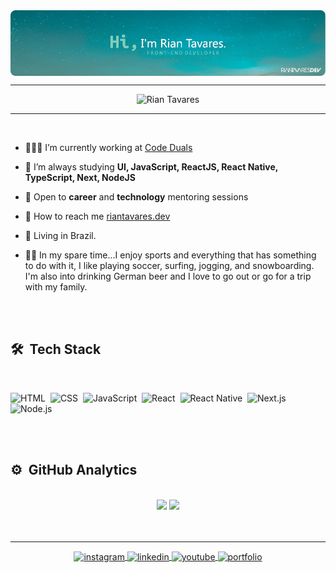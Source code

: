 <img align="center" src="https://raw.githubusercontent.com/RianTavares/riantavares/master/imgs/rian-tavares-hi-banner.png"/>

<hr>
<div align="center"> 
  <img src="https://komarev.com/ghpvc/?username=riantavares&color=64c8b2" alt="Rian Tavares" />
</div>
<hr>
<br>

- 🧑🏻‍💻 I’m currently working at [Code Duals](https://www.linkedin.com/company/code-duals/)

- 📝  I’m always studying **UI, JavaScript, ReactJS, React Native, TypeScript, Next, NodeJS**

- 💬  Open to **career** and **technology** mentoring sessions

- 🚀  How to reach me  [riantavares.dev](https://riantavares.dev)

- 📍 Living in Brazil.
  
- 🖖🏼 In my spare time...I enjoy sports and everything that has something to do with it, I like playing soccer, surfing, jogging, and snowboarding. I'm also into drinking German beer and I love to go out or go for a trip with my family.

<br>
<br>

## 🛠 &nbsp;Tech Stack
<br>

![HTML](https://img.shields.io/badge/-HTML-05122A?style=flat&logo=HTML5)&nbsp;
![CSS](https://img.shields.io/badge/-CSS-05122A?style=flat&logo=CSS3&logoColor=1572B6)&nbsp;
![JavaScript](https://img.shields.io/badge/-JavaScript-05122A?style=flat&logo=javascript)&nbsp;
![React](https://img.shields.io/badge/-React-05122A?style=flat&logo=react)&nbsp;
![React Native](https://img.shields.io/badge/-React%20Native-05122A?style=flat&logo=react)&nbsp;
![Next.js](https://img.shields.io/badge/-Next.js-05122A?style=flat&logo=Next.js)&nbsp;
![Node.js](https://img.shields.io/badge/-Node.js-05122A?style=flat&logo=node.js)&nbsp;

<br>
<br>

## ⚙️ &nbsp;GitHub Analytics
<br>

<div align="center">
  <img height="180em" src="https://github-readme-stats.vercel.app/api?username=riantavares&show_icons=true&theme=dark&include_all_commits=true&count_private=true"/>

  <img height="180em" src="https://github-readme-stats.vercel.app/api/top-langs/?username=riantavares&layout=compact&langs_count=7&theme=dark"/>
</div>

<br>
<br>
<hr>



<div align="center">
  <a href="https://instagram.com/riantavares.dev/" target="_blank">
    <img align="center" src="https://img.shields.io/badge/-riantavares.dev-05122A?style=flat&logo=instagram" alt="instagram"/>
  </a>
  <a href="linkedin.com/in/riantavares/" target="_blank">
    <img align="center" src="https://img.shields.io/badge/-riantavares-05122A?style=flat&logo=linkedin" alt="linkedin"/>
  </a>
  <a href="https://www.youtube.com/speakuptech" target="_blank">
    <img align="center" src="https://img.shields.io/badge/-SpeakUpTech-05122A?style=flat&logo=youtube" alt="youtube"/>
  </a>
  <a href="https://twitch.com/birobirobiro" target="_blank">
    <img align="center" src="https://img.shields.io/badge/-My%20Portfolio-05122A?style=flat&logo=windowsterminal&logoColor=white&link=https://riantavares.github.io/" alt="portfolio"/>
  </a>
</div>

